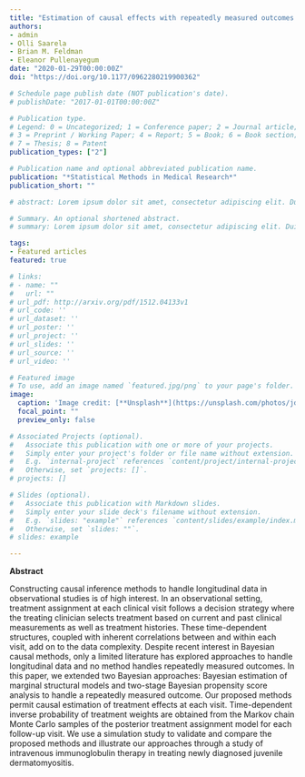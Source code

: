 ```yaml
---
title: "Estimation of causal effects with repeatedly measured outcomes in a Bayesian framework"
authors:
- admin
- Olli Saarela
- Brian M. Feldman
- Eleanor Pullenayegum
date: "2020-01-29T00:00:00Z"
doi: "https://doi.org/10.1177/0962280219900362"

# Schedule page publish date (NOT publication's date).
# publishDate: "2017-01-01T00:00:00Z"

# Publication type.
# Legend: 0 = Uncategorized; 1 = Conference paper; 2 = Journal article;
# 3 = Preprint / Working Paper; 4 = Report; 5 = Book; 6 = Book section;
# 7 = Thesis; 8 = Patent
publication_types: ["2"]

# Publication name and optional abbreviated publication name.
publication: "*Statistical Methods in Medical Research*"
publication_short: ""

# abstract: Lorem ipsum dolor sit amet, consectetur adipiscing elit. Duis posuere tellus ac convallis placerat. Proin tincidunt magna sed ex sollicitudin condimentum. Sed ac faucibus dolor, scelerisque sollicitudin nisi. Cras purus urna, suscipit quis sapien eu, pulvinar tempor diam. Quisque risus orci, mollis id ante sit amet, gravida egestas nisl. Sed ac tempus magna. Proin in dui enim. Donec condimentum, sem id dapibus fringilla, tellus enim condimentum arcu, nec volutpat est felis vel metus. Vestibulum sit amet erat at nulla eleifend gravida.

# Summary. An optional shortened abstract.
# summary: Lorem ipsum dolor sit amet, consectetur adipiscing elit. Duis posuere tellus ac convallis placerat. Proin tincidunt magna sed ex sollicitudin condimentum.

tags:
- Featured articles
featured: true

# links:
# - name: ""
#   url: ""
# url_pdf: http://arxiv.org/pdf/1512.04133v1
# url_code: ''
# url_dataset: ''
# url_poster: ''
# url_project: ''
# url_slides: ''
# url_source: ''
# url_video: ''

# Featured image
# To use, add an image named `featured.jpg/png` to your page's folder. 
image:
  caption: 'Image credit: [**Unsplash**](https://unsplash.com/photos/jdD8gXaTZsc)'
  focal_point: ""
  preview_only: false

# Associated Projects (optional).
#   Associate this publication with one or more of your projects.
#   Simply enter your project's folder or file name without extension.
#   E.g. `internal-project` references `content/project/internal-project/index.md`.
#   Otherwise, set `projects: []`.
# projects: []

# Slides (optional).
#   Associate this publication with Markdown slides.
#   Simply enter your slide deck's filename without extension.
#   E.g. `slides: "example"` references `content/slides/example/index.md`.
#   Otherwise, set `slides: ""`.
# slides: example

---
```


**Abstract**

Constructing causal inference methods to handle longitudinal data in observational studies is of high interest. In an observational setting, treatment assignment at each clinical visit follows a decision strategy where the treating clinician selects treatment based on current and past clinical measurements as well as treatment histories. These time-dependent structures, coupled with inherent correlations between and within each visit, add on to the data complexity. Despite recent interest in Bayesian causal methods, only a limited literature has explored approaches to handle longitudinal data and no method handles repeatedly measured outcomes. In this paper, we extended two Bayesian approaches: Bayesian estimation of marginal structural models and two-stage Bayesian propensity score analysis to handle a repeatedly measured outcome. Our proposed methods permit causal estimation of treatment effects at each visit. Time-dependent inverse probability of treatment weights are obtained from the Markov chain Monte Carlo samples of the posterior treatment assignment model for each follow-up visit. We use a simulation study to validate and compare the proposed methods and illustrate our approaches through a study of intravenous immunoglobulin therapy in treating newly diagnosed juvenile dermatomyositis.
